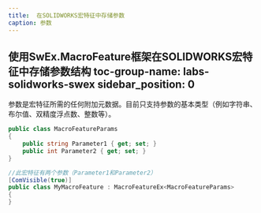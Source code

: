 ```yaml
---
title:  在SOLIDWORKS宏特征中存储参数
caption: 参数
---
```

 使用SwEx.MacroFeature框架在SOLIDWORKS宏特征中存储参数结构
toc-group-name: labs-solidworks-swex
sidebar_position: 0
---
参数是宏特征所需的任何附加元数据。目前只支持参数的基本类型（例如字符串、布尔值、双精度浮点数、整数等）。

``` cs
public class MacroFeatureParams
{
    public string Parameter1 { get; set; }
    public int Parameter2 { get; set; }
}

//此宏特征有两个参数（Parameter1和Parameter2）
[ComVisible(true)]
public class MyMacroFeature : MacroFeatureEx<MacroFeatureParams>
{
}
```
